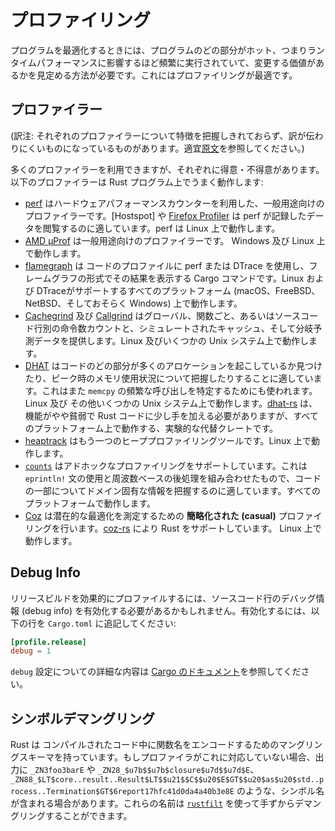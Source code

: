 # プロファイリング

プログラムを最適化するときには、プログラムのどの部分がホット、つまりランタイムパフォーマンスに影響するほど頻繁に実行されていて、変更する価値があるかを見定める方法が必要です。これにはプロファイリングが最適です。

## プロファイラー

(訳注: それぞれのプロファイラーについて特徴を把握しきれておらず、訳が伝わりにくいものになっているものがあります。適宜[原文]を参照してください。)

多くのプロファイラーを利用できますが、それぞれに得意・不得意があります。以下のプロファイラーは Rust プログラム上でうまく動作します:

- [perf] はハードウェアパフォーマンスカウンターを利用した、一般用途向けのプロファイラーです。[Hostspot] や [Firefox Profiler] は perf が記録したデータを閲覧するのに適しています。perf は Linux 上で動作します。
- [AMD μProf] は一般用途向けのプロファイラーです。 Windows 及び Linux 上で動作します。
- [flamegraph] は コードのプロファイルに perf または DTrace を使用し、フレームグラフの形式でその結果を表示する Cargo コマンドです。Linux および DTraceがサポートするすべてのプラットフォーム (macOS、FreeBSD、NetBSD、そしておそらく Windows) 上で動作します。
- [Cachegrind] 及び [Callgrind] はグローバル、関数ごと、あるいはソースコード行別の命令数カウントと、シミュレートされたキャッシュ、そして分岐予測データを提供します。Linux 及びいくつかの Unix システム上で動作します。
- [DHAT] はコードのどの部分が多くのアロケーションを起こしているか見つけたり、ピーク時のメモリ使用状況について把握したりすることに適しています。これはまた `memcpy` の頻繁な呼び出しを特定するためにも使われます。Linux 及び その他いくつかの Unix システム上で動作します。[dhat-rs] は、機能がやや貧弱で Rust コードに少し手を加える必要がありますが、すべてのプラットフォーム上で動作する、実験的な代替クレートです。
- [heaptrack] はもう一つのヒーププロファイリングツールです。Linux 上で動作します。
- [`counts`] はアドホックなプロファイリングをサポートしています。これは `eprintln!` 文の使用と周波数ベースの後処理を組み合わせたもので、コードの一部についてドメイン固有な情報を把握するのに適しています。すべてのプラットフォームで動作します。
- [Coz] は潜在的な最適化を測定するための **簡略化された (casual)** プロファイリングを行います。[coz-rs] により Rust をサポートしています。 Linux 上で動作します。

[原文]: https://nnethercote.github.io/perf-book/profiling.html
[perf]: https://perf.wiki.kernel.org/index.php/Main_Page
[Hotspot]: https://github.com/KDAB/hotspot
[Firefox Profiler]: https://profiler.firefox.com/
[AMD μProf]: https://developer.amd.com/amd-uprof/
[flamegraph]: https://github.com/flamegraph-rs/flamegraph
[Cachegrind]: https://www.valgrind.org/docs/manual/cg-manual.html
[Callgrind]: https://www.valgrind.org/docs/manual/cl-manual.html
[DHAT]: https://www.valgrind.org/docs/manual/dh-manual.html
[dhat-rs]: https://github.com/nnethercote/dhat-rs/
[heaptrack]: https://github.com/KDE/heaptrack
[`counts`]: https://github.com/nnethercote/counts/
[Coz]: https://github.com/plasma-umass/coz
[coz-rs]: https://github.com/plasma-umass/coz/tree/master/rust

## Debug Info

リリースビルドを効果的にプロファイルするには、ソースコード行のデバッグ情報 (debug info) を有効化する必要があるかもしれません。有効化するには、以下の行を `Cargo.toml` に追記してください:

```toml
[profile.release]
debug = 1
```

`debug` 設定についての詳細な内容は [Cargo のドキュメント]を参照してください。

[Cargo のドキュメント]: https://doc.rust-lang.org/cargo/reference/profiles.html#debug

## シンボルデマングリング

Rust は コンパイルされたコード中に関数名をエンコードするためのマングリングスキーマを持っています。もしプロファイラがこれに対応していない場合、出力に `_ZN3foo3barE` や `_ZN28_$u7b$$u7b$closure$u7d$$u7d$E`、`_ZN88_$LT$core..result..Result$LT$$u21$$C$$u20$E$GT$$u20$as$u20$std..process..Termination$GT$6report17hfc41d0da4a40b3e8E` のような、シンボル名が含まれる場合があります。これらの名前は [`rustfilt`] を使って手ずからデマングリングすることができます。

[`rustfilt`]: https://crates.io/crates/rustfilt
